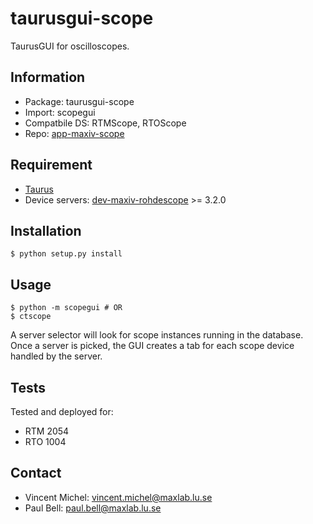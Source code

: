 taurusgui-scope
===============

TaurusGUI for oscilloscopes.

Information
-----------

 - Package:       taurusgui-scope
 - Import:        scopegui
 - Compatbile DS: RTMScope, RTOScope
 - Repo:          [app-maxiv-scope][scopegui]

[scopegui]: https://github.com/MaxIV-KitsControls/app-maxiv-scope/

Requirement
-----------

 - [Taurus][taurus]
 - Device servers: [dev-maxiv-rohdescope][scopeds] >= 3.2.0

[taurus]:  https://pypi.python.org/pypi/taurus
[scopeds]: https://github.com/MaxIV-KitsControls/dev-maxiv-rohdescope

Installation
------------
    $ python setup.py install

Usage
-----

    $ python -m scopegui # OR
    $ ctscope

A server selector will look for scope instances running in the database.
Once a server is picked, the GUI creates a tab for each scope device 
handled by the server.

Tests
-----

Tested and deployed for:

 - RTM 2054 
 - RTO 1004

Contact
-------

- Vincent Michel: vincent.michel@maxlab.lu.se
- Paul Bell:      paul.bell@maxlab.lu.se
